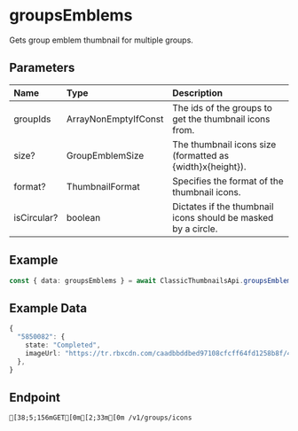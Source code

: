 
# groupsEmblems
Gets group emblem thumbnail for multiple groups.


## Parameters
| Name        | Type                          | Description                                                   |
| :---------- | :---------------------------- | :------------------------------------------------------------ |
| groupIds    | ArrayNonEmptyIfConst<GroupId> | The ids of the groups to get the thumbnail icons from.        |
| size?       | GroupEmblemSize               | The thumbnail icons size (formatted as {width}x{height}).     |
| format?     | ThumbnailFormat               | Specifies the format of the thumbnail icons.                  |
| isCircular? | boolean                       | Dictates if the thumbnail icons should be masked by a circle. |



## Example
```ts copy showLineNumbers
const { data: groupsEmblems } = await ClassicThumbnailsApi.groupsEmblems({ groupIds: [5850082] }); 
```


## Example Data
```ts copy showLineNumbers
{
  "5850082": {
    state: "Completed",
    imageUrl: "https://tr.rbxcdn.com/caadbbddbed97108cfcff64fd1258b8f/420/420/Image/Png",
  },
} 
```


## Endpoint
```ansi
[38;5;156mGET[0m[2;33m[0m /v1/groups/icons
```
  